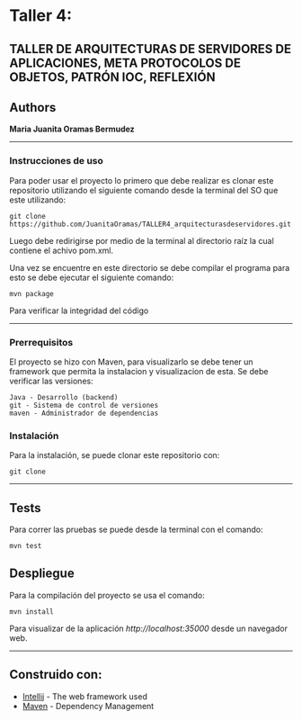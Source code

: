 # Taller 4: 
 
## TALLER DE ARQUITECTURAS DE SERVIDORES DE APLICACIONES, META PROTOCOLOS DE OBJETOS, PATRÓN IOC, REFLEXIÓN


## Authors

**Maria Juanita Oramas Bermudez**

---

### Instrucciones de uso
Para poder usar el proyecto lo primero que debe realizar es clonar este repositorio utilizando el siguiente comando desde la terminal del SO que este utilizando:
```
git clone https://github.com/JuanitaOramas/TALLER4_arquitecturasdeservidores.git
```
Luego debe redirigirse por medio de la terminal al directorio raíz la cual contiene el achivo pom.xml.

Una vez se encuentre en este directorio se debe compilar el programa para esto se debe ejecutar el siguiente comando:
```
mvn package
```
Para verificar la integridad del código

---
### Prerrequisitos

El proyecto se hizo con Maven, para visualizarlo se debe tener un framework que permita la instalacion y visualizacion de esta.
Se debe verificar las versiones:

```
Java - Desarrollo (backend)
git - Sistema de control de versiones
maven - Administrador de dependencias

```

### Instalación

Para la instalación, se puede clonar este repositorio con:

```
git clone
```
---
## Tests 

Para correr las pruebas se puede desde la terminal con el comando:

```
mvn test
```



## Despliegue


Para la compilación del proyecto se usa el comando:
```
mvn install
```

Para visualizar de la aplicación  *http://localhost:35000* desde un navegador web.

---
## Construido con:

* [Intellij](http://www.dropwizard.io/1.0.2/docs/) - The web framework used
* [Maven](https://maven.apache.org/) - Dependency Management




